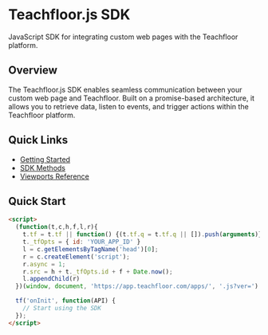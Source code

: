 # Teachfloor.js SDK

JavaScript SDK for integrating custom web pages with the Teachfloor platform.

## Overview

The Teachfloor.js SDK enables seamless communication between your custom web page and Teachfloor. Built on a promise-based architecture, it allows you to retrieve data, listen to events, and trigger actions within the Teachfloor platform.

## Quick Links

- [Getting Started](./01-getting-started.md)
- [SDK Methods](./02-sdk-methods.md)
- [Viewports Reference](./03-viewports-reference.md)

## Quick Start

```html
<script>
  (function(t,c,h,f,l,r){
    t.tf = t.tf || function() {(t.tf.q = t.tf.q || []).push(arguments)}
    t._tfOpts = { id: 'YOUR_APP_ID' }
    l = c.getElementsByTagName('head')[0];
    r = c.createElement('script');
    r.async = 1;
    r.src = h + t._tfOpts.id + f + Date.now();
    l.appendChild(r)
  })(window, document, 'https://app.teachfloor.com/apps/', '.js?ver=')

  tf('onInit', function(API) {
    // Start using the SDK
  });
</script>
```
